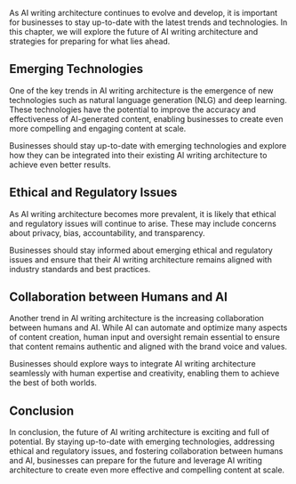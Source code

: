 

As AI writing architecture continues to evolve and develop, it is important for businesses to stay up-to-date with the latest trends and technologies. In this chapter, we will explore the future of AI writing architecture and strategies for preparing for what lies ahead.

Emerging Technologies
---------------------

One of the key trends in AI writing architecture is the emergence of new technologies such as natural language generation (NLG) and deep learning. These technologies have the potential to improve the accuracy and effectiveness of AI-generated content, enabling businesses to create even more compelling and engaging content at scale.

Businesses should stay up-to-date with emerging technologies and explore how they can be integrated into their existing AI writing architecture to achieve even better results.

Ethical and Regulatory Issues
-----------------------------

As AI writing architecture becomes more prevalent, it is likely that ethical and regulatory issues will continue to arise. These may include concerns about privacy, bias, accountability, and transparency.

Businesses should stay informed about emerging ethical and regulatory issues and ensure that their AI writing architecture remains aligned with industry standards and best practices.

Collaboration between Humans and AI
-----------------------------------

Another trend in AI writing architecture is the increasing collaboration between humans and AI. While AI can automate and optimize many aspects of content creation, human input and oversight remain essential to ensure that content remains authentic and aligned with the brand voice and values.

Businesses should explore ways to integrate AI writing architecture seamlessly with human expertise and creativity, enabling them to achieve the best of both worlds.

Conclusion
----------

In conclusion, the future of AI writing architecture is exciting and full of potential. By staying up-to-date with emerging technologies, addressing ethical and regulatory issues, and fostering collaboration between humans and AI, businesses can prepare for the future and leverage AI writing architecture to create even more effective and compelling content at scale.


